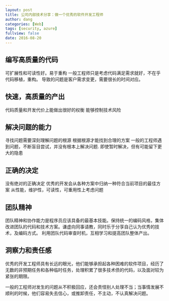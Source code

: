 ```yaml
---
layout: post
title: 公司内部技术分享：做一个优秀的软件开发工程师
author: dang
categories: [Web]
tags: [security, azure]
fullview: false
date: 2016-08-20
---
```


## 编写高质量的代码
可扩展性和可读性好。易于重构
一般工程师只是考虑代码满足需求就好，不在乎代码移植，重构。
导致的问题是客户需求变更，需要很长的时间对应。
<!-- more -->

## 快速，高质量的产出
代码质量和开发代价上能做出很好的权衡
能够控制技术风险

## 解决问题的能力
寻找问题需要深刻理解问题的根源
根据根源才能找到合理的方案
一般的工程师遇到问题，不断盲目尝试，并没有根本上解决问题.
即使暂时解决，但有可能留下更大的隐患

## 正确的决定
没有绝对的正确决定
优秀的开发会从各种方案中归纳一种符合当前项目的最佳方案
从性能，维护性，可读性，可重用性上考虑问题

## 团队精神
团队精神和协作能力是程序员应该具备的最基本技能。保持统一的编码风格，集体改进团队的代码和技术方案。谦虚向同事请教，同时乐于分享自己认为优秀的技术，及编码方式。
利用团队代码审查时机，互相学习和提高团队整体产出。

## 洞察力和责任感
优秀的开发工程师具有长远的眼光，他们能够承担起各种困难的软件项目，经历了无数的非预期任务和各种临时任务，处理积累了很多技术债的代码，以及面对较为紧张的期限。

一般的工程师对发生的问题从不积极回应，还会责怪别人处理不当；当事情发展不顺利的时候，他们容易失去信心，或推卸责任，不主动，不认真解决问题。
